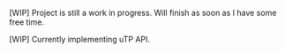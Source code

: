 [WIP] Project is still a work in progress. Will finish as soon as I have some free time.

[WIP] Currently implementing uTP API.
